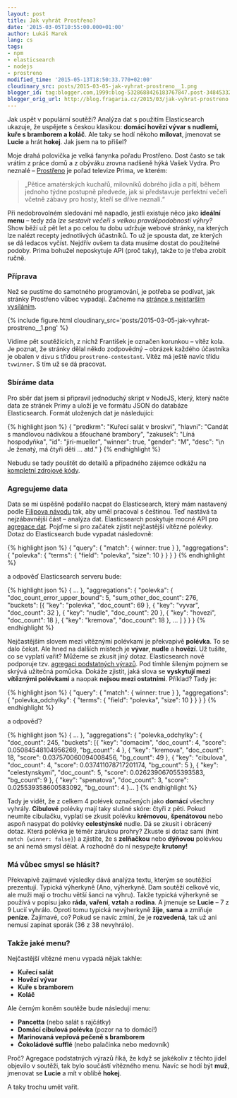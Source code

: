 ```yaml
---
layout: post
title: Jak vyhrát Prostřeno?
date: '2015-03-05T10:55:00.000+01:00'
author: Lukáš Marek
lang: cs
tags:
- npm
- elasticsearch
- nodejs
- prostreno
modified_time: '2015-05-13T18:50:33.770+02:00'
cloudinary_src: posts/2015-03-05-jak-vyhrat-prostreno__1.png
blogger_id: tag:blogger.com,1999:blog-5328688426183767847.post-3484533274118889772
blogger_orig_url: http://blog.fragaria.cz/2015/03/jak-vyhrat-prostreno.html
---
```


Jak uspět v populární soutěži? Analýza dat s použitím Elasticsearch
ukazuje, že uspějete s českou klasikou: **domácí hovězí vývar s nudlemi,
kuře s bramborem a koláč**. Ale taky se hodí někoho **milovat**,
jmenovat se **Lucie** a hrát **hokej**.
Jak jsem na to přišel?

Moje drahá polovička je velká fanynka pořadu
Prostřeno. Dost často se tak vrátím z práce domů a z obýváku zrovna
nadšeně hýká Vašek Vydra.
Pro neznalé – [Prostřeno](http://www.iprima.cz/prostreno/o-poradu) je
pořad televize Prima, ve kterém:

> „Pětice amatérských kuchařů, milovníků dobrého jídla a pití, během
> jednoho týdne postupně předvede, jak si představuje perfektní večeři
> včetně zábavy pro hosty, kteří se dříve neznali.“

Při nedobrovolném sledování mě napadlo, jestli existuje něco jako
**ideální menu** – tedy zda *lze sestavit večeři s velkou
pravděpodobností výhry?*
Show běží už pět let a po celou tu dobu udržuje webové stránky, na
kterých lze nalézt recepty jednotlivých účastníků. To už je spousta
dat, ze kterých se dá ledacos vyčíst.
Nejdřív ovšem ta data musíme dostat do použitelné podoby. Prima bohužel
neposkytuje API (proč taky), takže to je třeba zrobit ručně.

### Příprava

Než se pustíme do samotného programování, je potřeba se podívat, jak
stránky Prostřeno vůbec vypadají. Začneme na [stránce s nejstarším
vysíláním](http://www.iprima.cz/prostreno/soutezici?day=1267448067).

{% include figure.html cloudinary_src='posts/2015-03-05-jak-vyhrat-prostreno__1.png' %}

Vidíme pět soutěžících, z nichž František je označen korunkou – vítěz
kola. Je poznat, že stránky dělal někdo zodpovědný – obrázek každého
účastníka je obalen v `div`u s třídou `prostreno-contestant`. Vítěz má
ještě navíc třídu `tvwinner`.
S tím už se dá pracovat.

### Sbíráme data

Pro sběr dat jsem si připravil jednoduchý skript v NodeJS, který, který
načte data ze stránek Primy a uloží je ve formátu JSON do databáze
Elasticsearch. Formát uložených dat je následující:

{% highlight json %}
{
  "predkrm": "Kuřecí salát v broskvi",
  "hlavni": "Candát s mandlovou nádivkou a šťouchané brambory",
  "zakusek": "Líná hospodyňka",
  "id": "jiri-mueller",
  "winner": true,
  "gender": "M",
  "desc": "\n       Je ženatý, má čtyři děti ... atd."
}
{% endhighlight %}

Nebudu se tady pouštět do detailů a případného zájemce odkážu na
[kompletní zdrojové
kódy](https://gist.github.com/krtek/a3d9d68081ec629a5a16).

### Agregujeme data

Data se mi úspěšně podařilo nacpat do Elasticsearch, který mám nastavený
podle [Filipova
návodu](http://blog.fragaria.cz/2014/11/fulltext-cesky-pomoci-djanga.html)
tak, aby uměl pracoval s češtinou. Teď nastává ta nejzábavnější část –
analýza dat. Elasticsearch poskytuje mocné API pro [agregace
dat](http://www.elasticsearch.org/guide/en/elasticsearch/reference/current/search-aggregations.html).
Pojďme si pro začátek zjistit nejčastější vítězné polévky. Dotaz do
Elasticsearch bude vypadat následovně:

{% highlight json %}
{
  "query": {
    "match": {
      winner: true
    }
  },
  "aggregations": {
    "polevka": {
      "terms": {
        "field": "polevka",
        "size": 10
      }
    }
  }
}
{% endhighlight %}

a odpověď Elasticsearch serveru bude:

{% highlight json %}
{
  ...
  },
  "aggregations": {
    "polevka": {
      "doc_count_error_upper_bound": 5,
      "sum_other_doc_count": 276,
      "buckets": [{
        "key": "polevka",
        "doc_count": 69
      }, {
        "key": "vyvar",
        "doc_count": 32
      }, {
        "key": "nudle",
        "doc_count": 20
      }, {
        "key": "hovezi",
        "doc_count": 18
      }, {
        "key": "kremova",
        "doc_count": 18
      }, ...
      ]
    }
  }
}
{% endhighlight %}

Nejčastějším slovem mezi vítěznými polévkami je překvapivě **polévka**.
To se dalo čekat. Ale hned na dalších místech je **vývar**, **nudle** a
**hovězí**. Už tušíte, co se vyplatí vařit?
Můžeme se zkusit jiný dotaz. Elasticsearch nově podporuje tzv. [agregaci
podstatných
výrazů](http://www.elasticsearch.org/blog/significant-terms-aggregation/).
Pod tímhle šíleným pojmem se skrývá užitečná pomůcka. Dokáže zjistit,
jaká slova se **vyskytují mezi vítěznými polévkami** a naopak **nejsou
mezi ostatními**. Příklad? Tady je:

{% highlight json %}
{
  "query": {
    "match": {
      winner: true
    }
  },
  "aggregations": {
    "polevka_odchylky": {
      "terms": {
        "field": "polevka",
        "size": 10
      }
    }
  }
}
{% endhighlight %}

a odpověď?

{% highlight json %}
{
  ...
  },
  "aggregations": {
    "polevka_odchylky": {
      "doc_count": 245,
      "buckets": [{
        "key": "domacim",
        "doc_count": 4,
        "score": 0.05084548104956269,
        "bg_count": 4
      }, {
        "key": "kremova",
        "doc_count": 18,
        "score": 0.037570060094008456,
        "bg_count": 49
      }, {
        "key": "cibulova",
        "doc_count": 4,
        "score": 0.037411078717201174,
        "bg_count": 5
      }, {
        "key": "celestynskymi",
        "doc_count": 5,
        "score": 0.026239067055393583,
        "bg_count": 9
      }, {
        "key": "spenatova",
        "doc_count": 3,
        "score": 0.025539358600583092,
        "bg_count": 4
      }...
      ]
{% endhighlight %}

Tady je vidět, že z celkem 4 polévek označených jako **domácí** všechny
vyhrály. **Cibulové** polévky mají taky slušné skóre: čtyři z pěti.
Pokud neumíte cibulačku, vyplatí se zkusit polévku **krémovou**,
**špenátovou** nebo aspoň nasypat do polévky **celestýnské** nudle.
Dá se zkusit i obrácený dotaz. Která polévka je téměr zárukou prohry?
Zkuste si dotaz sami (hint `match {winner: false}`) a zjistíte, že s
**zelňačkou** nebo **dýňovou** polévkou se ani nemá smysl dělat. A
rozhodně do ní nesypejte **krutony\!**

### Má vůbec smysl se hlásit?

Překvapivě zajímavé výsledky dává analýza textu, kterým se soutěžící
prezentují. Typická výherkyně (Ano, výherkyně. Dam soutěží celkově víc,
ale muži mají o trochu větší šanci na výhru).
Takže typická výherkyně se používá v popisu jako **ráda**, **vaření**,
**vztah** a **rodina**. A jmenuje se **Lucie** – 7 z 9 Lucií vyhrálo.
Oproti tomu typická nevýherkyně **žije**, **sama** a zmiňuje **peníze**.
Zajímavé, co? Pokud se navíc zmíní, že je **rozvedená**, tak už ani
nemusí zapínat sporák (36 z 38 nevyhrálo).

### Takže jaké menu?

Nejčastější vítězné menu vypadá nějak takhle:

  - **Kuřecí salát**
  - **Hovězí vývar**
  - **Kuře s bramborem**
  - **Koláč**

Ale černým koněm soutěže bude následují menu:

  - **Pancetta** (nebo salát s rajčátky)
  - **Domácí cibulová polévka** (pozor na to domácí\!)
  - **Marinovaná vepřová pečeně s bramborem**
  - **Čokoládové sufflé** (nebo palačinka nebo medovník)

Proč? Agregace podstatných výrazů říká, že když se jakékoliv z těchto
jídel objevilo v soutěži, tak bylo součástí vítězného menu.
Navíc se hodí být **muž**, jmenovat se **Lucie** a mít v oblibě
**hokej**.

A taky trochu umět vařit.
